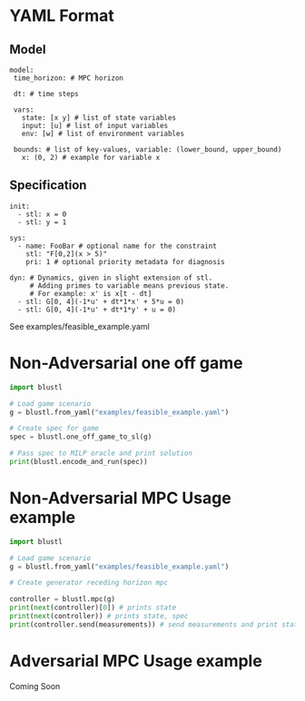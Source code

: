 # YAML Format
## Model
```
model:
 time_horizon: # MPC horizon

 dt: # time steps

 vars:
   state: [x y] # list of state variables
   input: [u] # list of input variables
   env: [w] # list of environment variables

 bounds: # list of key-values, variable: (lower_bound, upper_bound)
   x: (0, 2) # example for variable x
```

## Specification

```
init:
  - stl: x = 0
  - stl: y = 1

sys:
  - name: FooBar # optional name for the constraint
    stl: "F[0,2](x > 5)"
    pri: 1 # optional priority metadata for diagnosis

dyn: # Dynamics, given in slight extension of stl. 
     # Adding primes to variable means previous state.
     # For example: x' is x[t - dt]
  - stl: G[0, 4](-1*u' + dt*1*x' + 5*u = 0)
  - stl: G[0, 4](-1*u' + dt*1*y' + u = 0)
```

See examples/feasible_example.yaml

# Non-Adversarial one off game

```python
import blustl

# Load game scenario
g = blustl.from_yaml("examples/feasible_example.yaml")

# Create spec for game
spec = blustl.one_off_game_to_sl(g)

# Pass spec to MILP oracle and print solution
print(blustl.encode_and_run(spec))
```

# Non-Adversarial MPC Usage example

```python
import blustl

# Load game scenario
g = blustl.from_yaml("examples/feasible_example.yaml")

# Create generator receding horizon mpc

controller = blustl.mpc(g)
print(next(controller)[0]) # prints state
print(next(controller)) # prints state, spec
print(controller.send(measurements)) # send measurements and print state, spec
```

# Adversarial MPC Usage example

Coming Soon